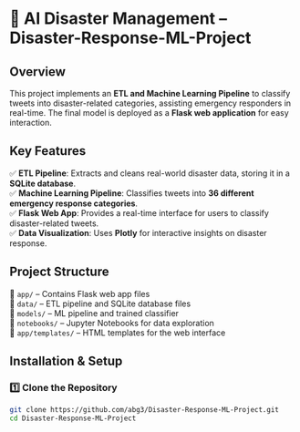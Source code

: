 # 🚀 AI Disaster Management – Disaster-Response-ML-Project  

## **Overview**  
This project implements an **ETL and Machine Learning Pipeline** to classify tweets into disaster-related categories, assisting emergency responders in real-time. The final model is deployed as a **Flask web application** for easy interaction.  

## **Key Features**  
✅ **ETL Pipeline**: Extracts and cleans real-world disaster data, storing it in a **SQLite database**.  
✅ **Machine Learning Pipeline**: Classifies tweets into **36 different emergency response categories**.  
✅ **Flask Web App**: Provides a real-time interface for users to classify disaster-related tweets.  
✅ **Data Visualization**: Uses **Plotly** for interactive insights on disaster response.  

## **Project Structure**  
📂 `app/` – Contains Flask web app files  
📂 `data/` – ETL pipeline and SQLite database files  
📂 `models/` – ML pipeline and trained classifier  
📂 `notebooks/` – Jupyter Notebooks for data exploration  
📂 `app/templates/` – HTML templates for the web interface  

## **Installation & Setup**  
### **1️⃣ Clone the Repository**  
```bash
git clone https://github.com/abg3/Disaster-Response-ML-Project.git
cd Disaster-Response-ML-Project
